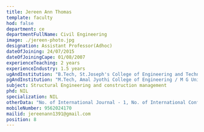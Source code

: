 ```yaml
---
title: Jereen Ann Thomas
template: faculty
hod: false
department: ce
departmentFullName: Civil Engineering
image: ./jereen-photo.jpg
designation: Assistant Professor(Adhoc)
dateOfJoining: 24/07/2015
dateOfJoiningCape: 01/08/2007
experienceTeaching: 2 years
experienceIndustry: 1.5 years
ugAndInstitution: "B.Tech, St.Joseph's College of Engineering and Technology/ M G University"
pgAndInstitution: "M.Tech, Amal Jyothi College of Engineering / M G University"
subject: Structural Engineering and construction management
phd: NIL
specialization: NIL
otherData: "No. of International Journal - 1, No. of International Conferences - 1"
mobileNumber: 9562024170
mailid: jereenann1391@gmail.com
position: 8
---
```

